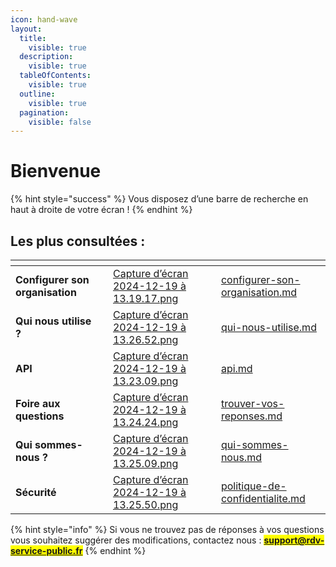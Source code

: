 ```yaml
---
icon: hand-wave
layout:
  title:
    visible: true
  description:
    visible: true
  tableOfContents:
    visible: true
  outline:
    visible: true
  pagination:
    visible: false
---
```


# Bienvenue

{% hint style="success" %}
Vous disposez d’une barre de recherche en haut à droite de votre écran !&#x20;
{% endhint %}

## Les plus consultées :&#x20;

<table data-view="cards"><thead><tr><th></th><th></th><th data-hidden data-card-cover data-type="files"></th><th data-hidden data-card-target data-type="content-ref"></th></tr></thead><tbody><tr><td><strong>Configurer son organisation</strong></td><td></td><td><a href=".gitbook/assets/Capture d’écran 2024-12-19 à 13.19.17.png">Capture d’écran 2024-12-19 à 13.19.17.png</a></td><td><a href="demarrer-sur-rdv-service-public/configurer-son-organisation.md">configurer-son-organisation.md</a></td></tr><tr><td><strong>Qui nous utilise ?</strong> </td><td></td><td><a href=".gitbook/assets/Capture d’écran 2024-12-19 à 13.26.52.png">Capture d’écran 2024-12-19 à 13.26.52.png</a></td><td><a href="a-propos/qui-nous-utilise.md">qui-nous-utilise.md</a></td></tr><tr><td><strong>API</strong></td><td></td><td><a href=".gitbook/assets/Capture d’écran 2024-12-19 à 13.23.09.png">Capture d’écran 2024-12-19 à 13.23.09.png</a></td><td><a href="documentation-technique/api.md">api.md</a></td></tr><tr><td><strong>Foire aux questions</strong> </td><td></td><td><a href=".gitbook/assets/Capture d’écran 2024-12-19 à 13.24.24.png">Capture d’écran 2024-12-19 à 13.24.24.png</a></td><td><a href="foire-aux-questions/trouver-vos-reponses.md">trouver-vos-reponses.md</a></td></tr><tr><td><strong>Qui sommes-nous ?</strong> </td><td></td><td><a href=".gitbook/assets/Capture d’écran 2024-12-19 à 13.25.09.png">Capture d’écran 2024-12-19 à 13.25.09.png</a></td><td><a href="a-propos/qui-sommes-nous.md">qui-sommes-nous.md</a></td></tr><tr><td><strong>Sécurité</strong></td><td></td><td><a href=".gitbook/assets/Capture d’écran 2024-12-19 à 13.25.50.png">Capture d’écran 2024-12-19 à 13.25.50.png</a></td><td><a href="confidentialite-et-securite/politique-de-confidentialite.md">politique-de-confidentialite.md</a></td></tr></tbody></table>

{% hint style="info" %}
Si vous ne trouvez pas de réponses à vos questions vous souhaitez suggérer des modifications, contactez nous : <mark style="color:blue;">**support@rdv-service-public.fr**</mark>
{% endhint %}

